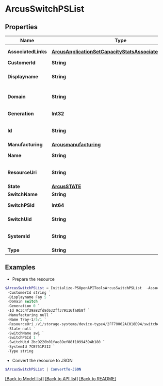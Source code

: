 # ArcusSwitchPSList
## Properties

Name | Type | Description | Notes
------------ | ------------- | ------------- | -------------
**AssociatedLinks** | [**ArcusApplicationSetCapacityStatsAssociatedLinksInner[]**](ArcusApplicationSetCapacityStatsAssociatedLinksInner.md) | Associated Links Details | [optional] 
**CustomerId** | **String** | customerId | [optional] 
**Displayname** | **String** | Name to be used for display purposes | [optional] 
**Domain** | **String** | Domain that the resource belongs to | [optional] 
**Generation** | **Int32** | generation &#x60;Filter, Sort&#x60; | [optional] 
**Id** | **String** | Unique Identifier of the resource. &#x60;Filter&#x60; | [optional] 
**Manufacturing** | [**Arcusmanufacturing**](Arcusmanufacturing.md) |  | [optional] 
**Name** | **String** | Name of the resource. | [optional] 
**ResourceUri** | **String** | resourceUri for detailed switch ps object | [optional] 
**State** | [**ArcusSTATE**](ArcusSTATE.md) |  | [optional] 
**SwitchName** | **String** | Switch name | [optional] 
**SwitchPSId** | **Int64** | ID of the resource | [optional] 
**SwitchUid** | **String** | Switch UID &#x60;Filter&#x60; | [optional] 
**SystemId** | **String** | SystemUid/Serial Number  of the array. | [optional] 
**Type** | **String** | type | [optional] 

## Examples

- Prepare the resource
```powershell
$ArcusSwitchPSList = Initialize-PSOpenAPIToolsArcusSwitchPSList  -AssociatedLinks [{&quot;resourceUri&quot;:&quot;/v1/storage-systems/device-type4/2FF70002AC01F0FF&quot;,&quot;type&quot;:&quot;systems&quot;},{&quot;resourceUri&quot;:&quot;/v1/storage-systems/device-type4/2FF70002AC01F0FF/switches/9c3c4f29a82fd8d632ff379116fa0b8f&quot;,&quot;type&quot;:&quot;switches&quot;}] `
 -CustomerId string `
 -Displayname Fan 5 `
 -Domain switch `
 -Generation 0 `
 -Id 9c3c4f29a82fd8d632ff379116fa0b8f `
 -Manufacturing null `
 -Name Tray-1/5/1 `
 -ResourceUri /v1/storage-systems/device-type4/2FF70002AC018D94/switches/8621946048c1cb24bdfc57e9b3b460ac/switch-ps `
 -State null `
 -SwitchName sw1 `
 -SwitchPSId 1 `
 -SwitchUid 2bc9220b01fae89ef88f10994394b180 `
 -SystemId 7CE751P312 `
 -Type string
```

- Convert the resource to JSON
```powershell
$ArcusSwitchPSList | ConvertTo-JSON
```

[[Back to Model list]](../README.md#documentation-for-models) [[Back to API list]](../README.md#documentation-for-api-endpoints) [[Back to README]](../README.md)

